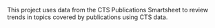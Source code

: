This project uses data from the CTS Publications Smartsheet to review trends in topics covered by publications using CTS data.
